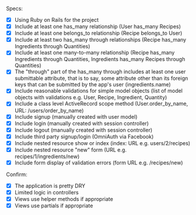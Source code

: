 Specs:
- [x] Using Ruby on Rails for the project
- [x] Include at least one has_many relationship (User has_many Recipes) 
- [x] Include at least one belongs_to relationship (Recipe belongs_to User)
- [x] Include at least two has_many through relationships (Recipe has_many Ingredients through Quantities)
- [x] Include at least one many-to-many relationship (Recipe has_many Ingredients through Quantities, Ingredients has_many Recipes through Quantities)
- [x] The "through" part of the has_many through includes at least one user submittable attribute, that is to say, some attribute other than its foreign keys that can be submitted by the app's user (ingredients.name)
- [x] Include reasonable validations for simple model objects (list of model objects with validations e.g. User, Recipe, Ingredient, Quantity)
- [x] Include a class level ActiveRecord scope method (User.order_by_name, URL: /users/order_by_name)
- [x] Include signup (manually created with user model)
- [x] Include login (manually created with session controller)
- [x] Include logout (manually created with session controller)
- [x] Include third party signup/login (OmniAuth via Facebook)
- [x] Include nested resource show or index (index: URL e.g. users/2/recipes)
- [x] Include nested resource "new" form (URL e.g. recipes/1/ingredients/new)
- [x] Include form display of validation errors (form URL e.g. /recipes/new)

Confirm:
- [x] The application is pretty DRY
- [x] Limited logic in controllers
- [x] Views use helper methods if appropriate
- [x] Views use partials if appropriate
